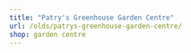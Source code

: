 ```yaml
---
title: "Patry's Greenhouse Garden Centre"
url: /olds/patrys-greenhouse-garden-centre/
shop: garden centre
---
```

